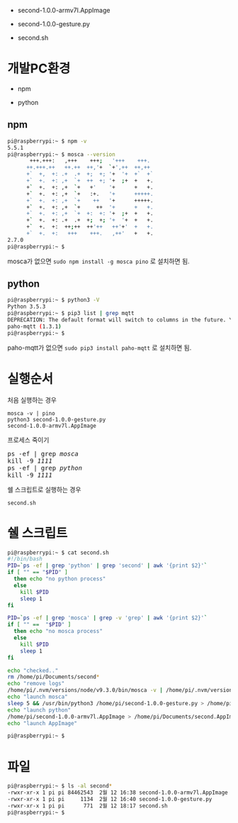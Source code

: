 
* second-1.0.0-armv7l.AppImage

* second-1.0.0-gesture.py

* second.sh

# 개발PC환경

 * npm

 * python


## npm

```bash
pi@raspberrypi:~ $ npm -v
5.5.1
pi@raspberrypi:~ $ mosca --version
       +++.+++:   ,+++    +++;   '+++    +++. 
      ++.+++.++   ++.++  ++,'+  `+',++  ++,++ 
      +`  +,  +: .+  .+  +;  +; '+  '+  +`  +` 
      +`  +.  +: ,+  `+  ++  +; '+  ;+  +   +. 
      +`  +.  +: ,+  `+   +'    '+      +   +. 
      +`  +.  +: ,+  `+   :+.   '+      +++++. 
      +`  +.  +: ,+  `+    ++   '+      +++++. 
      +`  +.  +: ,+  `+     ++  '+      +   +. 
      +`  +.  +: ,+  `+  +:  +: '+  ;+  +   +. 
      +`  +.  +: .+  .+  +;  +; '+  '+  +   +. 
      +`  +.  +:  ++;++  ++'++   ++'+'  +   +. 
      +`  +.  +:   +++    +++.   ,++'   +   +. 
2.7.0
pi@raspberrypi:~ $ 
```

mosca가 없으면 ```sudo npm install -g mosca pino``` 로 설치하면 됨. 

## python

```bash
pi@raspberrypi:~ $ python3 -V
Python 3.5.3
pi@raspberrypi:~ $ pip3 list | grep mqtt
DEPRECATION: The default format will switch to columns in the future. You can use --format=(legacy|columns) (or define a format=(legacy|columns) in your pip.conf under the [list] section) to disable this warning.
paho-mqtt (1.3.1)
pi@raspberrypi:~ $ 
```

paho-mqtt가 없으면 ```sudo pip3 install paho-mqtt``` 로 설치하면 됨.

# 실행순서

처음 실행하는 경우

```
mosca -v | pino
python3 second-1.0.0-gesture.py
second-1.0.0-armv7l.AppImage
```

프로세스 죽이기

<pre>
ps -ef | grep <i>mosca</i>
kill -9 <i>1111</i>
ps -ef | grep <i>python</i>
kill -9 <i>1111</i>
</pre>

쉘 스크립트로 실행하는 경우

```
second.sh
```

# 쉘 스크립트

```bash
pi@raspberrypi:~ $ cat second.sh
#!/bin/bash
PID=`ps -ef | grep 'python' | grep 'second' | awk '{print $2}'`
if [ "" == "$PID" ]
  then echo "no python process"
  else 
    kill $PID
    sleep 1
fi

PID=`ps -ef | grep 'mosca' | grep -v 'grep' | awk '{print $2}'`
if [ "" ==  "$PID" ]
  then echo "no mosca process"
  else
    kill $PID
    sleep 1
fi

echo "checked.."
rm /home/pi/Documents/second*
echo "remove logs"
/home/pi/.nvm/versions/node/v9.3.0/bin/mosca -v | /home/pi/.nvm/versions/node/v9.3.0/bin/pino > /home/pi/Documents/second.out &
echo "launch mosca"
sleep 5 && /usr/bin/python3 /home/pi/second-1.0.0-gesture.py > /home/pi/Documents/second.py.log &
echo "launch python"
/home/pi/second-1.0.0-armv7l.AppImage > /home/pi/Documents/second.AppImage.log &
echo "launch AppImage"

pi@raspberrypi:~ $ 
```

# 파일

```bash
pi@raspberrypi:~ $ ls -al second*
-rwxr-xr-x 1 pi pi 84462543  2월 12 16:38 second-1.0.0-armv7l.AppImage
-rwxr-xr-x 1 pi pi     1134  2월 12 16:40 second-1.0.0-gesture.py
-rwxr-xr-x 1 pi pi      771  2월 12 18:17 second.sh
pi@raspberrypi:~ $ 
```

